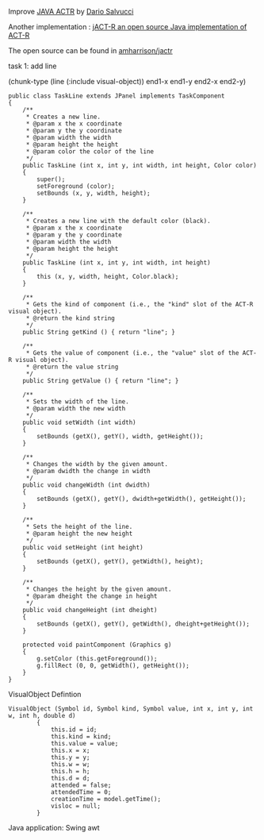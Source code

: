 Improve [JAVA ACTR](http://cog.cs.drexel.edu/act-r/index.php) by [Dario Salvucci](https://www.cs.drexel.edu/~salvucci/index.php)

Another implementation : [jACT-R an open source Java implementation of ACT-R](http://jact-r.org)

The open source can be found in [amharrison/jactr](https://github.com/amharrison/jactr)

task 1: add line

(chunk-type (line (:include visual-object)) end1-x end1-y end2-x end2-y)


```
public class TaskLine extends JPanel implements TaskComponent
{
	/**
	 * Creates a new line.
	 * @param x the x coordinate
	 * @param y the y coordinate
	 * @param width the width
	 * @param height the height
	 * @param color the color of the line
	 */
	public TaskLine (int x, int y, int width, int height, Color color) 
	{
		super();
		setForeground (color);
		setBounds (x, y, width, height);
	}
	
	/**
	 * Creates a new line with the default color (black).
	 * @param x the x coordinate
	 * @param y the y coordinate
	 * @param width the width
	 * @param height the height
	 */
	public TaskLine (int x, int y, int width, int height) 
	{
		this (x, y, width, height, Color.black);
	}
	
	/**
	 * Gets the kind of component (i.e., the "kind" slot of the ACT-R visual object).
	 * @return the kind string
	 */
	public String getKind () { return "line"; }

	/**
	 * Gets the value of component (i.e., the "value" slot of the ACT-R visual object).
	 * @return the value string
	 */
	public String getValue () { return "line"; }
	
	/**
	 * Sets the width of the line.
	 * @param width the new width
	 */
	public void setWidth (int width)
	{
		setBounds (getX(), getY(), width, getHeight());
	}
	
	/**
	 * Changes the width by the given amount.
	 * @param dwidth the change in width
	 */
	public void changeWidth (int dwidth)
	{
		setBounds (getX(), getY(), dwidth+getWidth(), getHeight());
	}
	
	/**
	 * Sets the height of the line.
	 * @param height the new height
	 */
	public void setHeight (int height)
	{
		setBounds (getX(), getY(), getWidth(), height);
	}
	
	/**
	 * Changes the height by the given amount.
	 * @param dheight the change in height
	 */
	public void changeHeight (int dheight)
	{
		setBounds (getX(), getY(), getWidth(), dheight+getHeight());
	}
	
	protected void paintComponent (Graphics g)
	{
		g.setColor (this.getForeground());
		g.fillRect (0, 0, getWidth(), getHeight());
	}
}
```

VisualObject Defintion
``` 
VisualObject (Symbol id, Symbol kind, Symbol value, int x, int y, int w, int h, double d)
		{
			this.id = id;
			this.kind = kind;
			this.value = value;
			this.x = x;
			this.y = y;
			this.w = w;
			this.h = h;
			this.d = d;
			attended = false;
			attendedTime = 0;
			creationTime = model.getTime();
			visloc = null;
		}
```

Java application: Swing awt 
